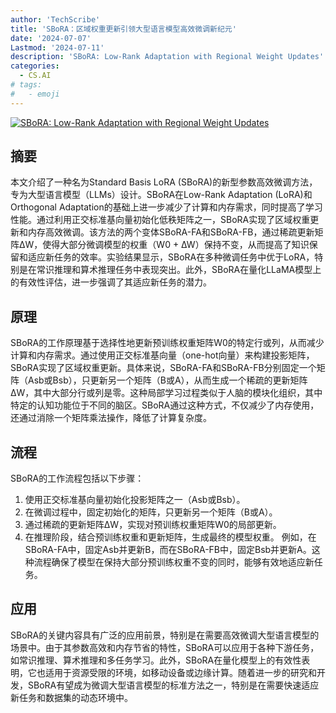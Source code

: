 ```yaml
---
author: 'TechScribe'
title: 'SBoRA：区域权重更新引领大型语言模型高效微调新纪元'
date: '2024-07-07'
Lastmod: '2024-07-11'
description: 'SBoRA: Low-Rank Adaptation with Regional Weight Updates'
categories:
  - CS.AI
# tags:
#   - emoji
---
```


[![SBoRA: Low-Rank Adaptation with Regional Weight Updates](https://arxiv-research-1301205113.cos.ap-guangzhou.myqcloud.com/images/2407.05413v2.pdf_0.jpg)](https://arxiv.org/abs/2407.05413v2)

## 摘要

本文介绍了一种名为Standard Basis LoRA (SBoRA)的新型参数高效微调方法，专为大型语言模型（LLMs）设计。SBoRA在Low-Rank Adaptation (LoRA)和Orthogonal Adaptation的基础上进一步减少了计算和内存需求，同时提高了学习性能。通过利用正交标准基向量初始化低秩矩阵之一，SBoRA实现了区域权重更新和内存高效微调。该方法的两个变体SBoRA-FA和SBoRA-FB，通过稀疏更新矩阵∆W，使得大部分微调模型的权重（W0 + ∆W）保持不变，从而提高了知识保留和适应新任务的效率。实验结果显示，SBoRA在多种微调任务中优于LoRA，特别是在常识推理和算术推理任务中表现突出。此外，SBoRA在量化LLaMA模型上的有效性评估，进一步强调了其适应新任务的潜力。<!--more-->

## 原理

SBoRA的工作原理基于选择性地更新预训练权重矩阵W0的特定行或列，从而减少计算和内存需求。通过使用正交标准基向量（one-hot向量）来构建投影矩阵，SBoRA实现了区域权重更新。具体来说，SBoRA-FA和SBoRA-FB分别固定一个矩阵（Asb或Bsb），只更新另一个矩阵（B或A），从而生成一个稀疏的更新矩阵∆W，其中大部分行或列是零。这种局部学习过程类似于人脑的模块化组织，其中特定的认知功能位于不同的脑区。SBoRA通过这种方式，不仅减少了内存使用，还通过消除一个矩阵乘法操作，降低了计算复杂度。

## 流程

SBoRA的工作流程包括以下步骤：
1. 使用正交标准基向量初始化投影矩阵之一（Asb或Bsb）。
2. 在微调过程中，固定初始化的矩阵，只更新另一个矩阵（B或A）。
3. 通过稀疏的更新矩阵∆W，实现对预训练权重矩阵W0的局部更新。
4. 在推理阶段，结合预训练权重和更新矩阵，生成最终的模型权重。
例如，在SBoRA-FA中，固定Asb并更新B，而在SBoRA-FB中，固定Bsb并更新A。这种流程确保了模型在保持大部分预训练权重不变的同时，能够有效地适应新任务。

## 应用

SBoRA的关键内容具有广泛的应用前景，特别是在需要高效微调大型语言模型的场景中。由于其参数高效和内存节省的特性，SBoRA可以应用于各种下游任务，如常识推理、算术推理和多任务学习。此外，SBoRA在量化模型上的有效性表明，它也适用于资源受限的环境，如移动设备或边缘计算。随着进一步的研究和开发，SBoRA有望成为微调大型语言模型的标准方法之一，特别是在需要快速适应新任务和数据集的动态环境中。